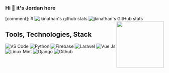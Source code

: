### Hi 👋 it's Jordan here

[comment]: # ![jkinathan's github stats](https://github-readme-stats.vercel.app/api?username=jkinathan&show_icons=true&count_private=true&theme=synthwave)
![jkinathan's GitHub stats](https://github-readme-stats.vercel.app/api?username=jkinathan&show_icons=true&theme=transparent)
<img src="http://quoteapic.com/wp-content/uploads/2017/03/work-survaival.gif" height=150px align=right>

## Tools, Technologies, Stack

![VS Code](https://img.shields.io/badge/VS_Code-blue?style=for-the-badge&logo=visual-studio-code) ![Python](https://img.shields.io/badge/Python-lightgrey?style=for-the-badge&logo=python) ![Firebase](https://img.shields.io/badge/Firebase-yellow?style=for-the-badge&logo=firebase&)  ![Laravel](https://img.shields.io/badge/Laravel-lightgrey?style=for-the-badge&logo=Laravel) ![Vue Js](https://img.shields.io/badge/Vue%20js-brightgreen?style=for-the-badge&logo=javascript) ![Linux Mint](https://img.shields.io/badge/Linux_Mint-blueviolet?style=for-the-badge&logo=linux) ![Django](https://img.shields.io/badge/django-success?style=for-the-badge&logo=django) ![Github](https://img.shields.io/badge/Github-black?style=for-the-badge&logo=github)
<!--
**jkinathan/jkinathan** is a ✨ _special_ ✨ repository because its `README.md` (this file) appears on your GitHub profile.

Here are some ideas to get you started:

- 🔭 I’m currently working on ...
- 🌱 I’m currently learning ...
- 👯 I’m looking to collaborate on ...
- 🤔 I’m looking for help with ...
- 💬 Ask me about ...
- 📫 How to reach me: ...
- 😄 Pronouns: ...
- ⚡ Fun fact: ...
-->
